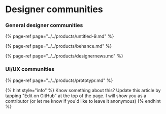 # Designer communities

### General designer communities

{% page-ref page="../../products/untitled-9.md" %}

{% page-ref page="../../products/behance.md" %}

{% page-ref page="../../products/designernews.md" %}



### UI/UX communities

{% page-ref page="../../products/prototypr.md" %}



{% hint style="info" %}
Know something about this? Update this article by tapping "Edit on GitHub" at the top of the page. I will show you as a contributor \(or let me know if you'd like to leave it anonymous\)
{% endhint %}

